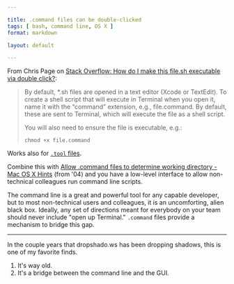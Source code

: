 ```yaml
---

title: .command files can be double-clicked
tags: [ bash, command line, OS X ]
format: markdown

layout: default

---
```


From Chris Page on [Stack Overflow: How do I make this file.sh executable via double click?](http://stackoverflow.com/a/9650209/182183):

> By default, *.sh files are opened in a text editor (Xcode or TextEdit). To create a shell script that will execute in Terminal when you open it, name it with the “command” extension, e.g., file.command. By default, these are sent to Terminal, which will execute the file as a shell script.
>
> You will also need to ensure the file is executable, e.g.:
>
>     chmod +x file.command

Works also for [`.tool` files](http://apple.stackexchange.com/a/25261).

Combine this with [Allow .command files to determine working directory - Mac OS X Hints](http://hints.macworld.com/article.php?story=20041217111834902) (from '04) and you have a low-level interface to allow non-technical colleagues run command line scripts.

The command line is a great and powerful tool for any capable developer, but to most non-technical users and colleagues, it is an uncomforting, alien black box. Ideally, any set of directions meant for everybody on your team should never include "open up Terminal." `.command` files provide a mechanism to bridge this gap. 

---

In the couple years that dropshado.ws has been dropping shadows, this is one of my favorite finds.

1. It's way old.
2. It's a bridge between the command line and the GUI.
